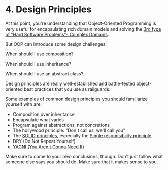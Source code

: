 # 4. Design Principles

At this point, you're understanding that Object-Oriented Programming is very useful for encapsulating rich domain models and solving the [3rd type of "Hard Software Problems"- Complex Domains](https://khalilstemmler.com/wiki/3-categories-of-hard-software-problems/).

But OOP can introduce some design challenges.

When should I use composition?

When should I use inheritance?

When should I use an abstract class?

Design principles are really well-established and battle-tested object-oriented best practices that you use as railguards.

Some examples of common design principles you should familiarize yourself with are:

* Composition over inheritance
* Encapsulate what varies
* Program against abstractions, not concretions
* The hollywood principle: "Don't call us, we'll call you"
* The [SOLID principles](https://khalilstemmler.com/articles/solid-principles/solid-typescript/), especially the [Single responsibility principle](https://khalilstemmler.com/articles/solid-principles/single-responsibility/)
* DRY (Do Not Repeat Yourself)
* [YAGNI (You Aren't Gonna Need It)](https://khalilstemmler.com/wiki/yagni/)

Make sure to come to your _own_ conclusions, though. Don't just follow what someone else says you should do. Make sure that it makes sense to you.
